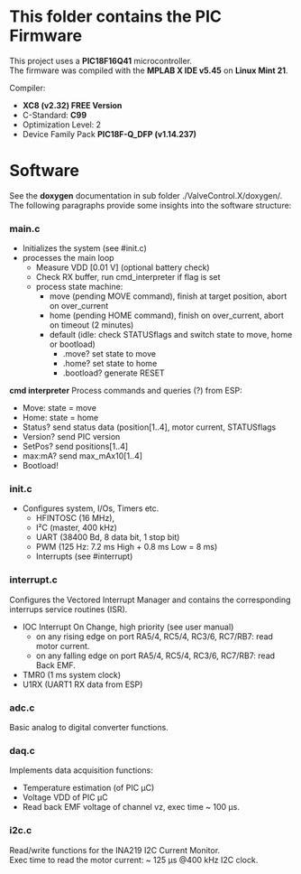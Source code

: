 # This folder contains the PIC Firmware
This project uses a **PIC18F16Q41** microcontroller. <br> 
The firmware was compiled with the **MPLAB X IDE v5.45** on **Linux Mint 21**. <br>

Compiler:
- **XC8 (v2.32) FREE Version**
- C-Standard: **C99**
- Optimization Level: 2
- Device Family Pack **PIC18F-Q_DFP (v1.14.237)**

# Software
See the **doxygen** documentation in sub folder ./ValveControl.X/doxygen/.
The following paragraphs provide some insights into the software structure:

### main.c
- Initializes the system (see #init.c)
- processes the main loop
  - Measure VDD [0.01 V] (optional battery check)
  - Check RX buffer, run cmd_interpreter if flag is set
  - process state machine:
    - move (pending MOVE command), finish at target position, abort on over_current
	- home (pending HOME command), finish on over_current, abort on timeout (2 minutes)
	- default (idle: check STATUSflags and switch state to move, home or bootload)
	  - .move? set state to move
	  - .home? set state to home
	  - .bootload? generate RESET

**cmd interpreter**
Process commands and queries (?) from ESP:
  - Move:    state = move
  - Home:    state = home
  - Status?  send status data (position[1..4], motor current, STATUSflags
  - Version? send PIC version
  - SetPos?  send positions[1..4]
  - max:mA?  send max_mAx10[1..4]
  - Bootload!

### init.c
- Configures system, I/Os, Timers etc.
  - HFINTOSC (16 MHz),
  - I²C (master, 400 kHz)
  - UART (38400 Bd, 8 data bit, 1 stop bit) 
  - PWM (125 Hz: 7.2 ms High + 0.8 ms Low = 8 ms)
  - Interrupts (see #interrupt)

### interrupt.c
Configures the Vectored Interrupt Manager and contains the corresponding 
interrups service routines (ISR).
  - IOC  Interrupt On Change, high priority (see user manual)
    - on any rising  edge on port RA5/4, RC5/4, RC3/6, RC7/RB7: read motor current.
    - on any falling edge on port RA5/4, RC5/4, RC3/6, RC7/RB7: read Back EMF.
  - TMR0 (1 ms system clock)
  - U1RX (UART1 RX data from ESP)

### adc.c
Basic analog to digital converter functions.

### daq.c
Implements data acquisition functions:
- Temperature estimation (of PIC µC)
- Voltage VDD of PIC µC
- Read back EMF voltage of channel vz, exec time ~ 100 µs.

### i2c.c
Read/write functions for the INA219 I2C Current Monitor.<br> 
Exec time to read the motor current: ~ 125 µs @400 kHz I2C clock.
